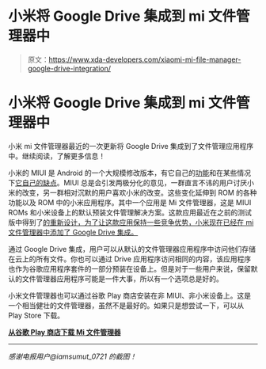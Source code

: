 # 小米将 Google Drive 集成到 mi 文件管理器中

> 原文：<https://www.xda-developers.com/xiaomi-mi-file-manager-google-drive-integration/>

# 小米将 Google Drive 集成到 mi 文件管理器中

小米 mi 文件管理器最近的一次更新将 Google Drive 集成到了文件管理应用程序中。继续阅读，了解更多信息！

小米的 MIUI 是 Android 的一个大规模修改版本，有它自己的[功能](https://www.xda-developers.com/miui-always-on-display-xiaomi-redmi/)和在某些情况下[它自己的缺点](https://www.xda-developers.com/xiaomi-miui-ads-hamper-user-experience/)。MIUI 总是会引发两极分化的意见，一群直言不讳的用户讨厌小米的改变，另一群相对沉默的用户喜欢小米的改变。这些变化延伸到 ROM 的各种功能以及 ROM 中的小米应用程序。其中一个应用是 Mi 文件管理器，这是 MIUI ROMs 和小米设备上的默认预装文件管理解决方案。这款应用最近在之前的测试版中得到了[的重新设计，为了让这款应用保持一些竞争优势，小米现在已经在 mi 文件管理器中添加了 Google Drive 集成。](https://www.xda-developers.com/xiaomi-mi-file-manager-updated-design-miui-beta/)

通过 Google Drive 集成，用户可以从默认的文件管理器应用程序中访问他们存储在云上的所有文件。你也可以通过 Drive 应用程序访问相同的内容，该应用程序也作为谷歌应用程序套件的一部分预装在设备上。但是对于一些用户来说，保留默认的文件管理器应用程序可能是一件大事，所以有一个选项总是好的。

小米文件管理器也可以通过谷歌 Play 商店安装在非 MIUI、非小米设备上。这是一个相当健壮的文件管理器，虽然不是最好的。如果只是想尝试一下，可以从 Play Store 下载。

**[从谷歌 Play 商店下载 Mi 文件管理器](https://play.google.com/store/apps/details?id=com.mi.android.globalFileexplorer)**

* * *

*感谢电报用户@iamsumut_0721 的截图！*